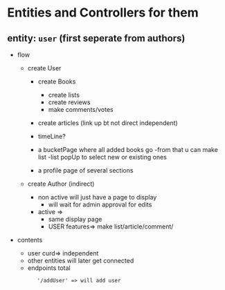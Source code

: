 # Entities and Controllers for them

## entity: ``user`` (first seperate from authors)
 
- flow
    - create User
        - create Books
            - create lists
            - create reviews
            - make comments/votes
        
        - create articles (link up bt not direct independent)
        - timeLine?
        - a bucketPage where all added books go
            -from that u can make list 
                -list popUp to select new or existing ones
        - a profile page of several sections
        


    - create Author (indirect)
        - non active will just have a page to display 
            - will wait for admin approval for edits
        - active =>
            - same display page
            - USER features=> make list/article/comment/

- contents
  - user curd=> independent 
  - other entities will later get connected
  - endpoints total
    ```
       '/addUser' => will add user  
    ```

